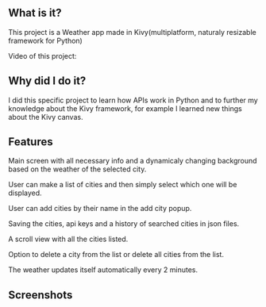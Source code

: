 ## What is it?
<p>This project is a Weather app made in Kivy(multiplatform, naturaly resizable framework for Python)</p>
<p>Video of this project: </p>

## Why did I do it?
<p>I did this specific project to learn how APIs work in Python and to further my knowledge about the Kivy framework, for example I learned new things about the Kivy canvas.</p>

## Features
<p>Main screen with all necessary info and a dynamicaly changing background based on the weather of the selected city.</p>
<p>User can make a list of cities and then simply select which one will be displayed.</p>
<p>User can add cities by their name in the add city popup.</p>
<p>Saving the cities, api keys and a history of searched cities in json files.</p>
<p>A scroll view with all the cities listed.</p>
<p>Option to delete a city from the list or delete all cities from the list.</p>
<p>The weather updates itself automatically every 2 minutes.</p>

## Screenshots
